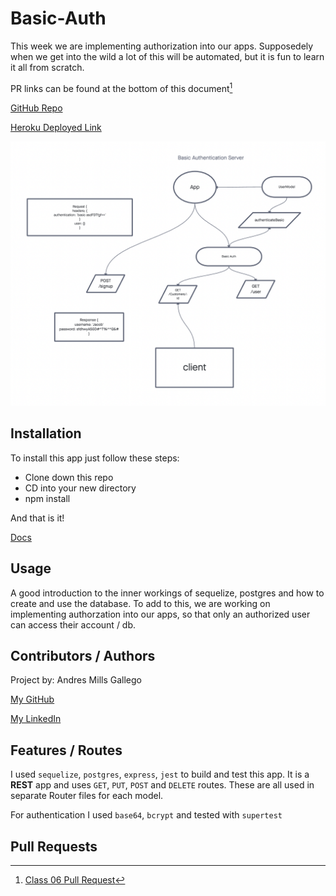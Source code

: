 # Basic-Auth

This week we are implementing authorization into our apps.  Supposedely when we get into the wild a lot of this will be automated, but it is fun to learn it all from scratch.

PR links can be found at the bottom of this document[^1]

[GitHub Repo](https://github.com/AndresMillsGallego/basic-auth)

[Heroku Deployed Link](https://andresmills-basic-auth.herokuapp.com/)

![Class 06 UML](./uml-class-06.png)

## Installation

To install this app just follow these steps:

- Clone down this repo
- CD into your new directory
- npm install

And that is it!

[Docs](https://sequelize.org/)

## Usage

A good introduction to the inner workings of sequelize, postgres and how to create and use the database.  To add to this, we are working on implementing authorzation into our apps, so that only an authorized user can access their account / db.

## Contributors / Authors

Project by: Andres Mills Gallego

[My GitHub](https://github.com/AndresMillsGallego)

[My LinkedIn](https://www.linkedin.com/in/andres-mills-gallego/)

## Features / Routes

I used `sequelize`, `postgres`, `express`, `jest` to build and test this app.  It is a **REST** app and uses `GET`, `PUT`, `POST` and `DELETE` routes.  These are all used in separate Router files for each model.

For authentication I used `base64`, `bcrypt` and tested with `supertest`

## Pull Requests

[^1]: [Class 06 Pull Request](https://github.com/AndresMillsGallego/basic-auth/pull/1)

